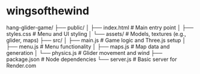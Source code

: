 # wingsofthewind

hang-glider-game/
├── public/
│   ├── index.html        # Main entry point
│   ├── styles.css       # Menu and UI styling
│   └── assets/          # Models, textures (e.g., glider, maps)
├── src/
│   ├── main.js          # Game logic and Three.js setup
│   ├── menu.js          # Menu functionality
│   ├── maps.js          # Map data and generation
│   └── physics.js       # Glider movement and wind
├── package.json         # Node dependencies
└── server.js            # Basic server for Render.com